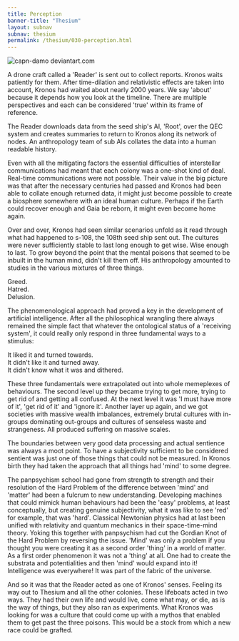 ```yaml
---
title: Perception 
banner-title: "Thesium" 
layout: subnav 
subnav: thesium 
permalink: /thesium/030-perception.html
---
```

![capn-damo deviantart.com](https://images-wixmp-ed30a86b8c4ca887773594c2.wixmp.com/f/87157177-c2fc-4877-91ea-2841f6f9bd16/dal07yo-9a545fc8-cf61-45ba-9123-cade6501be49.jpg?token=eyJ0eXAiOiJKV1QiLCJhbGciOiJIUzI1NiJ9.eyJzdWIiOiJ1cm46YXBwOjdlMGQxODg5ODIyNjQzNzNhNWYwZDQxNWVhMGQyNmUwIiwiaXNzIjoidXJuOmFwcDo3ZTBkMTg4OTgyMjY0MzczYTVmMGQ0MTVlYTBkMjZlMCIsIm9iaiI6W1t7InBhdGgiOiJcL2ZcLzg3MTU3MTc3LWMyZmMtNDg3Ny05MWVhLTI4NDFmNmY5YmQxNlwvZGFsMDd5by05YTU0NWZjOC1jZjYxLTQ1YmEtOTEyMy1jYWRlNjUwMWJlNDkuanBnIn1dXSwiYXVkIjpbInVybjpzZXJ2aWNlOmZpbGUuZG93bmxvYWQiXX0.mrWGiAwDswHg2lFgCkqFcX58DAXmlFPJbGXylZ7I8mA)

A drone craft called a 'Reader' is sent out to collect reports. Kronos
waits patiently for them. After time-dilation and relativistic effects
are taken into account, Kronos had waited about nearly 2000 years. We say 'about'
because it depends how you look at the timeline. There are multiple
perspectives and each can be considered 'true' within its frame of
reference.  

The Reader downloads data from the seed ship's AI, 'Root', over the QEC
system and creates summaries to return to Kronos along its network of
nodes. An anthropology team of sub AIs collates the data into a human
readable history.  

Even with all the mitigating factors the essential difficulties of
interstellar communications had meant that each colony was a one-shot
kind of deal. Real-time communications were not possible. Their value in
the big picture was that after the necessary centuries had passed and
Kronos had been able to collate enough returned data, it might just
become possible to create a biosphere somewhere with an ideal human
culture. Perhaps if the Earth could recover enough and Gaia be reborn,
it might even become home again.

Over and over, Kronos had seen similar scenarios unfold as it read
through what had happened to s-108, the 108th seed ship sent out. The cultures
were never sufficiently stable to last long enough to get wise. Wise enough to
last. To grow beyond the point that the mental poisons that seemed
to be inbuilt in the human mind, didn't kill them off. His anthropology
amounted to studies in the various mixtures of three things.

Greed.  
Hatred.  
Delusion.  

The phenomenological approach had proved a key in the development of
artificial intelligence. After all the philosophical wrangling there
always remained the simple fact that whatever the ontological status of
a 'receiving system', it could really only respond in three fundamental
ways to a stimulus:  

It liked it and turned towards.  
It didn't like it and turned away.  
It didn't know what it was and dithered.  

These three fundamentals were extrapolated out into whole memeplexes of
behaviours. The second level up they became trying to get more, trying
to get rid of and getting all confused. At the next level it was 'I must
have more of it', 'get rid of it' and 'ignore it'. Another layer up again, and we got
societies with massive wealth imbalances, extremely brutal cultures with
in-groups dominating out-groups and cultures of senseless waste and
strangeness. All produced suffering on massive scales.

The boundaries between very good data processing and actual sentience
was always a moot point. To have a subjectivity sufficient to be
considered sentient was just one of those things that could not be
measured. In Kronos birth they had taken the approach that all things
had 'mind' to some degree.  

The panpsychism school had gone from strength to strength and their
resolution of the Hard Problem of the difference between 'mind' and
'matter' had been a fulcrum to new understanding. Developing machines
that could mimick human behaviours had been the 'easy' problems, at
least conceptually, but creating genuine subjectivity, what it was like
to see 'red' for example, that was 'hard'. Classical Newtonian physics
had at last been unified with relativity and quantum mechanics in their
space-time-mind theory. Yoking this together with panpsychism had cut
the Gordian Knot of the Hard Problem by reversing the issue. 'Mind' was
only a problem if you thought you were creating it as a second order
'thing' in a world of matter. As a first order phenomenon it was not a
'thing' at all. One had to create the substrata and potentialities and
then 'mind' would expand into it! Intelligence was everywhere! It was
part of the fabric of the universe. 

And so it was that the Reader acted as one of Kronos' senses. Feeling
its way out to Thesium and all the other colonies. These lifeboats acted
in two ways. They had their own life and would live, come what may, or
die, as is the way of things, but they also ran as experiments. What Kronos
was looking for was a culture that could come up with a mythos that
enabled them to get past the three poisons. This would be a stock from
which a new race could be grafted.
